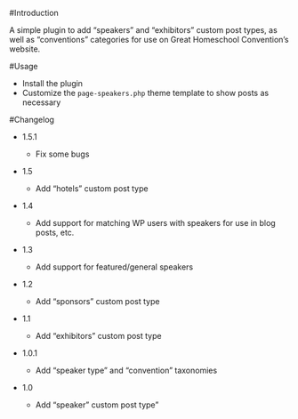 #Introduction

A simple plugin to add “speakers” and “exhibitors” custom post types, as well as “conventions” categories for use on Great Homeschool Convention’s website.

#Usage

- Install the plugin
- Customize the `page-speakers.php` theme template to show posts as necessary

#Changelog

- 1.5.1
    - Fix some bugs

- 1.5
    - Add “hotels” custom post type

- 1.4
    - Add support for matching WP users with speakers for use in blog posts, etc.

- 1.3
    - Add support for featured/general speakers

- 1.2
    - Add “sponsors” custom post type

- 1.1
    - Add “exhibitors” custom post type

- 1.0.1
    - Add “speaker type” and “convention” taxonomies

- 1.0
    - Add “speaker” custom post type”
